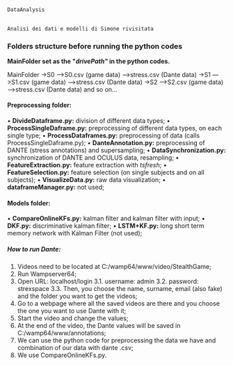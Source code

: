 # 
    DataAnalysis

## 
    Analisi dei dati e modelli di Simone rivisitata

### Folders structure before running the python codes

**MainFolder set as the "*drivePath"*  in the python codes.**

MainFolder
    ->S0
        —>S0.csv (game data)
        —>stress.csv (Dante data)
    ->S1
        —>S1.csv (game data)
        —>stress.csv (Dante data)
    ->S2
        —>S2.csv (game data)
        —>stress.csv (Dante data)
    and so on...

#### Preprocessing folder:

• **DivideDataframe.py:** division of different data types;
• **ProcessSingleDaframe.py:** preprocessing of different data types, on each single type;
• **ProcessDataframes.py:** preprocessing of data (calls ProcessSingleDaframe.py);
• **DanteAnnotation.py:** preprocessing of DANTE (stress annotations) and supersampling;
• **DataSynchronization.py:** synchronization of DANTE and OCULUS data, resampling;
• **FeatureExtraction.py:** feature extraction with *tsfresh*;
• **FeatureSelection.py:** feature selection (on single subjects and on all subjects);
• **VisualizeData.py:** raw data visualization;
• **dataframeManager.py:** not used;

#### Models folder:

• **CompareOnlineKFs.py:** kalman filter and kalman filter with input;
• **DKF.py:** discriminative kalman filter;
• **LSTM+KF.py:** long short term memory network with Kalman Filter (not used);

##### How to run Dante:

1. Videos need to be located at C:/wamp64/www/video/StealthGame;
2. Run Wampserver64;
3. Open URL: localhost/login
   3.1. username: admin
   3.2. password: strexspace
   3.3. Then, you choose the name, surname, email (also fake) and the folder you want to get the videos;
4. Go to a webpage where all the saved videos are there and you choose the one you want to use Dante with it;
5. Start the video and change the values;
6. At the end of the video, the Dante values will be saved in C:/wamp64/www/annotations;
7. We can use the python code for preprocessing the data we have and combination of our data with dante .csv;
8. We use CompareOnlineKFs.py.
